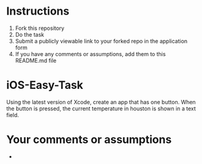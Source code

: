 # Instructions
1. Fork this repository
2. Do the task
3. Submit a publicly viewable link to your forked repo in the application form
4. If you have any comments or assumptions, add them to this README.md file


# iOS-Easy-Task
Using the latest version of Xcode, create an app that has one button. When the button is pressed, the current temperature in houston is shown in a text field.

# Your comments or assumptions
- <add them here>


